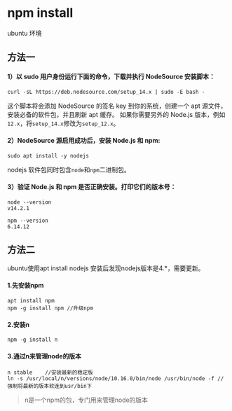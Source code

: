 # npm install

ubuntu 环境



## 方法一

#### 1）以 sudo 用户身份运行下面的命令，下载并执行 NodeSource 安装脚本：

```shell
curl -sL https://deb.nodesource.com/setup_14.x | sudo -E bash -
```

这个脚本将会添加 NodeSource 的签名 key 到你的系统，创建一个 apt 源文件，安装必备的软件包，并且刷新 apt 缓存。
如果你需要另外的 Node.js 版本，例如`12.x`，将`setup_14.x`修改为`setup_12.x`。

#### 2）NodeSource 源启用成功后，安装 Node.js 和 npm:

```shell
sudo apt install -y nodejs
```

nodejs 软件包同时包含`node`和`npm`二进制包。

#### 3）验证 Node.js 和 npm 是否正确安装。打印它们的版本号：

```shell
node --version
v14.2.1
```

```shell
npm --version
6.14.12
```



## 方法二



ubuntu使用apt install nodejs 安装后发现nodejs版本是4.*，需要更新。

#### 1.先安装npm

```shell
apt install npm
npm -g install npm //升级npm
```

#### 2.安装n

```shell
npm -g install n
```

#### 3.通过n来管理node的版本

```shell
n stable	//安装最新的稳定版
ln -s /usr/local/n/versions/node/10.16.0/bin/node /usr/bin/node -f //强制将最新的版本软连到usr/bin下
```

> n是一个npm的包，专门用来管理node的版本

